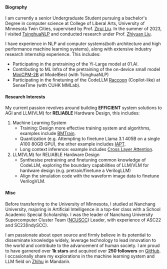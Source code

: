 
#### Biography
I am currently a senior Undergraduate Student pursuing a bachelor's Degree in computer science at College of Liberal Arts, University of Minnesota Twin Cities, supervised by Prof. [Zirui Liu](https://zirui-ray-liu.github.io/). In the summer of 2023, I visited [TsinghuaNLP](https://github.com/thunlp) and conducted research under Prof. [Zhiyuan Liu](https://nlp.csai.tsinghua.edu.cn/~lzy/). 

I have experience in NLP and computer systems(both architecture and high performance machine learning systems), along with extensive industry research internship experience. This includes:

* Participating in the pretraining of the Yi-Large model at 01.AI.
* Contributing to ML Infra of the pretraining of the on-device small model [MiniCPM-2B](https://huggingface.co/collections/openbmb/minicpm-2b-65d48bf958302b9fd25b698f) at ModelBest (with TsinghuaNLP)
* Participating in the finetuning of the CodeLLM [Raccoon](https://raccoon.sensetime.com/code) (Copilot-like) at SenseTime (with CUHK MMLab).

#### Research Interests

My current passion revolves around building **EFFICIENT** system solutions to AGI and LLM(VLM) for **RELIABLE** Hardware Design, this includes:

1. Machine Learning System 
    * Training: Design more effective training system and algorithms, examples include [BMTrain](https://github.com/OpenBMB/BMTrain).
    * Quantization (e.g. Attempting to finetune Llama 3.1 405B on a single A100 80GB GPU), the other example includes [IAPT](https://arxiv.org/pdf/2405.18203).
    * Long context inference: example includes [Cross Layer Attention](https://github.com/JerryYin777/Cross-Layer-Attention).
2. LLM(VLM) for RELIABLE Hardware Design
    * Synthesise pretraining and finetuning common knowledge of CodeLLM, exploring the boundary capabilities of LLM/VLM for hardware design (e.g. pretrain/finetune a VerilogLLM)
    * Align the simulation code with the waveform image data to finetune VerilogVLM.

#### Misc

Before transferring to the University of Minnesota, I studied at Nanchang University, majoring in Artificial Intelligence in a top-tier class with a School Academic Special Scholarship. I was the leader of Nanchang University Supercomputer Cluster Team ([NCUSCC](https://ncuscc.github.io/)) Leader, with experience of ASC22 and SC23(IndySCC). 

I am passionate about open source and firmly believe in its potential to disseminate knowledge widely, leverage technology to lead innovation to the world and contribute to the advancement of human society. I am proud to have garnered over **1k stars** and acquired over **250 followers** on [GitHub](https://github.com/JerryYin777). I occasionally share my explorations in the machine learning system and LLM field on [Zhihu](https://www.zhihu.com/people/ycr222/posts) in Mandarin.


<!-- Before transferring to the University of Minnesota, I studied at Nanchang University, majoring in Artificial Intelligence in a top-tier class with a School Academic Special Scholarship. I was honored to be advised by Professor [Zichen Xu](https://good.ncu.edu.cn/Pages/Professor.html) at [GOOD LAB](https://good.ncu.edu.cn) starting from March 2022, where my focus was on solving data-centric challenges and building efficient and reliable systems. I was the leader of Nanchang University Supercomputer Cluster Team ([NCUSCC](https://hpc.ncuscc.tech/)) Leader, with experience of ASC22 and SC23(IndySCC). -->

<!-- I was also fortunately recruited as a research assistant at [TsinghuaNLP](https://github.com/thunlp) in Beijing from July to September 2023, advised by Professor [Zhiyuan Liu](https://nlp.csai.tsinghua.edu.cn/~lzy/), [Weilin Zhao](https://achazwl.github.io/) and [Xu Han](https://scholar.google.com/citations?user=rz4rOSMAAAAJ&hl=zh-CN), trying to build efficient distributed large language model training framework [BMTrain](https://github.com/OpenBMB/BMTrain) and Develop 2B on-device Chinese LLM [MiniCPM](https://huggingface.co/collections/openbmb/minicpm-2b-65d48bf958302b9fd25b698f) at ModelBest (面壁智能). I also interned at 01.AI (零一万物) and SenseTime Research (商汤研究院) as algorithm intern. -->

<!-- I am passionate about open source and firmly believe in its potential to disseminate knowledge widely, leverage technology to lead innovation to the world and contribute to the advancement of human society. I am proud to have garnered over **1000 stars** and acquired over**200 followers** on GitHub. It is gratifying to know that my open-source projects have benefitted numerous individuals, and I have personally gained valuable knowledge from the open-source community. -->

<!-- #### Contact
* Github: [JerryYin777](https://github.com/JerryYin777)
* Email: yin00486 [at] umn.edu
* Google Scholar：[Congrui Yin's Google Scholar](https://scholar.google.com/citations?hl=en&user=7gsdLw4AAAAJ)

#### Education
2023.12 - Present, Computer Science, College of Liberal Arts, University of Minnesota Twin Cities.

2021.09 - 2023.12, Artificial Intelligence, School of Information Engineering, Nanchang University.

#### Research Interests
Natural Language Processing, Machine Learning System.

#### Skills
* **Natural Language Processing:** Proficient in using the PyTorch framework, with the ability to reproduce mainstream large-scale models in the industry (such as Baichuan, llama2, Qwen). Proficient in using quantization and inference tools such as QLoRA, vLLM, and skilled in distributed parallel training (using training tools such as BMTrain, DeepSpeed).

* **High Performance Computing:** Proficient in CUDA Programming, familiar with C++, knowledgeable in compiler optimization principles, and understanding of MPI, OpenMP, and SIMD acceleration optimization technologies.

* **Computer System Architecture:** Familiar with GPU architecture and RISC-V instruction set, and has participated in the [One Life, One Core](https://ysyx.oscc.cc/) project.

* **Other:** Understanding of serverless computing architecture, experience in applying federated learning in network security, involvement in both front-end and back-end development, familiarity with Linux operating system and operation and maintenance ( maintained a large server cluster with 21 nodes in the GOOD LAB). Additionally, has researched computer vision and reinforcement learning in the field of artificial intelligence. -->
